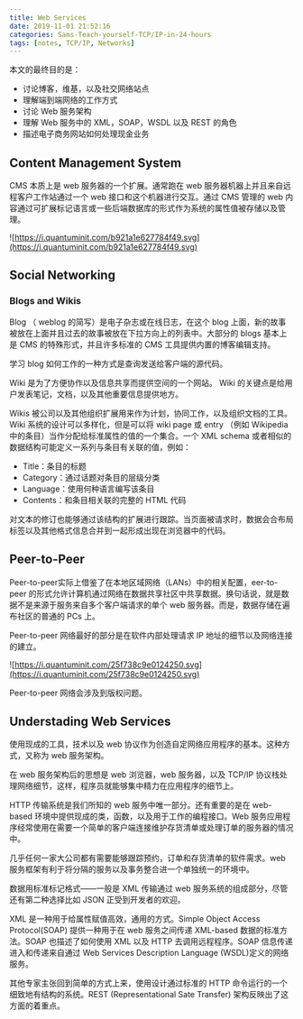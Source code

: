 ```yaml
---
title: Web Services
date: 2019-11-01 21:52:16
categories: Sams-Teach-yourself-TCP/IP-in-24-hours
tags: [notes, TCP/IP, Networks]
---
```


本文的最终目的是：

- 讨论博客，维基，以及社交网络站点
- 理解端到端网络的工作方式
- 讨论 Web 服务架构
- 理解 Web 服务中的 XML，SOAP，WSDL 以及 REST 的角色
- 描述电子商务网站如何处理现金业务

## Content Management System

CMS 本质上是 web 服务器的一个扩展。通常跑在 web 服务器机器上并且来自远程客户工作站通过一个 web 接口和这个机器进行交互。通过 CMS 管理的 web 内容通过可扩展标记语言或一些后端数据库的形式作为系统的属性值被存储以及管理。

![https://i.quantuminit.com/b921a1e627784f49.svg](https://i.quantuminit.com/b921a1e627784f49.svg)

## Social Networking

### Blogs and Wikis

Blog （ weblog 的简写）是电子杂志或在线日志，在这个 blog 上面，新的故事被放在上面并且过去的故事被放在下拉方向上的列表中。大部分的 blogs 基本上是 CMS 的特殊形式，并且许多标准的 CMS 工具提供内置的博客编辑支持。

学习 blog 如何工作的一种方式是查询发送给客户端的源代码。

Wiki 是为了方便协作以及信息共享而提供空间的一个网站。 Wiki 的关键点是给用户发表笔记，文档，以及其他重要信息提供地方。


Wikis 被公司以及其他组织扩展用来作为计划，协同工作，以及组织文档的工具。 Wiki 系统的设计可以多样化，但是可以将 wiki page 或 entry （例如 Wikipedia 中的条目）当作分配给标准属性的值的一个集合。一个 XML schema 或者相似的数据结构可能定义一系列与条目有关联的值，例如：

- Title：条目的标题
- Category：通过话题对条目的层级分类
- Language：使用何种语言编写该条目
- Contents：和条目相关联的完整的 HTML 代码

对文本的修订也能够通过该结构的扩展进行跟踪。当页面被请求时，数据会合布局标签以及其他格式信息合并到一起形成出现在浏览器中的代码。

## Peer-to-Peer

Peer-to-peer实际上借鉴了在本地区域网络（LANs）中的相关配置，eer-to-peer 的形式允许计算机通过网络在数据共享社区中共享数据。换句话说，就是数据不是来源于服务来自多个客户端请求的单个 web 服务器。而是，数据存储在遍布社区的普通的 PCs 上。

Peer-to-peer 网络最好的部分是在软件内部处理请求 IP 地址的细节以及网络连接的建立。

![https://i.quantuminit.com/25f738c9e0124250.svg](https://i.quantuminit.com/25f738c9e0124250.svg)


Peer-to-peer 网络会涉及到版权问题。

## Understading Web Services

使用现成的工具，技术以及 web 协议作为创造自定网络应用程序的基本。这种方式，又称为 web 服务架构。

在 web 服务架构后的思想是 web 浏览器，web 服务器，以及 TCP/IP 协议栈处理网络细节，这样，程序员就能够集中精力在应用程序的细节上。

HTTP 传输系统是我们所知的 web 服务中唯一部分。还有重要的是在 web-based 环境中提供现成的类，函数，以及用于工作的编程接口。Web 服务应用程序经常使用在需要一个简单的客户端连接维护存货清单或处理订单的服务器的情况中。

几乎任何一家大公司都有需要能够跟踪预约，订单和存货清单的软件需求。web 服务框架有利于将分隔的服务以及事务整合进一个单独统一的环境中。

数据用标准标记格式——一般是 XML 传输通过 web 服务系统的组成部分，尽管还有第二种选择比如 JSON 正受到开发者的欢迎。

XML 是一种用于给属性赋值高效，通用的方式。Simple Object Access Protocol(SOAP) 提供一种用于在 web 服务之间传递 XML-based 数据的标准方法。SOAP 也描述了如何使用 XML 以及 HTTP 去调用远程程序。SOAP 信息传递进入和传递来自通过 Web Services Description Language (WSDL)定义的网络服务。

其他专家主张回到简单的方式上来，使用设计通过标准的 HTTP 命令运行的一个细致地有结构的系统。REST (Representational Sate Transfer) 架构反映出了这方面的着重点。

